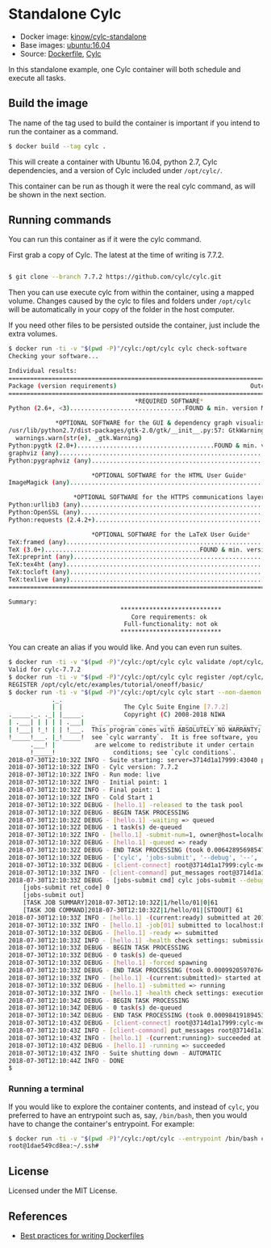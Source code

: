 # Standalone Cylc

* Docker image: [kinow/cylc-standalone](https://hub.docker.com/r/kinow/cylc-standalone/)
* Base images: [ubuntu:16.04](https://hub.docker.com/_/ubuntu/)
* Source: [Dockerfile](https://github.com/kinow/cylc-docker/blob/master/standalone/Dockerfile), [Cylc](https://cylc.github.io/cylc/)

In this standalone example, one Cylc container will both schedule and execute all tasks.

## Build the image

The name of the tag used to build the container is important if you intend
to run the container as a command.

```bash
$ docker build --tag cylc .
```

This will create a container with Ubuntu 16.04, python 2.7, Cylc dependencies, and
a version of Cylc included under `/opt/cylc/`.

This container can be run as though it were the real cylc command, as will be shown
in the next section.

## Running commands

You can run this container as if it were the cylc command.

First grab a copy of Cylc. The latest at the time of writing is 7.7.2.

```bash

$ git clone --branch 7.7.2 https://github.com/cylc/cylc.git
```

Then you can use execute cylc from within the container, using a mapped volume. Changes
caused by the cylc to files and folders under `/opt/cylc` will be automatically
in your copy of the folder in the host computer.

If you need other files to be persisted outside the container, just include the extra
volumes.

```bash
$ docker run -ti -v "$(pwd -P)"/cylc:/opt/cylc cylc check-software
Checking your software...

Individual results:
==========================================================================================
Package (version requirements)                                     Outcome (version found)
==========================================================================================
                                   *REQUIRED SOFTWARE*                                   
Python (2.6+, <3)................................FOUND & min. version MET (2.7.12.final.0)

             *OPTIONAL SOFTWARE for the GUI & dependency graph visualisation*             
/usr/lib/python2.7/dist-packages/gtk-2.0/gtk/__init__.py:57: GtkWarning: could not open display
  warnings.warn(str(e), _gtk.Warning)
Python:pygtk (2.0+)......................................FOUND & min. version MET (2.24.0)
graphviz (any)..............................................................FOUND (2.38.0)
Python:pygraphviz (any)......................................................FOUND (1.3.1)

                       *OPTIONAL SOFTWARE for the HTML User Guide*                       
ImageMagick (any)............................................................NOT FOUND (-)

                  *OPTIONAL SOFTWARE for the HTTPS communications layer*                  
Python:urllib3 (any).........................................................NOT FOUND (-)
Python:OpenSSL (any)........................................................FOUND (18.0.0)
Python:requests (2.4.2+).....................................................NOT FOUND (-)

                       *OPTIONAL SOFTWARE for the LaTeX User Guide*                       
TeX:framed (any).............................................................NOT FOUND (-)
TeX (3.0+)...........................................FOUND & min. version MET (3.14159265)
TeX:preprint (any)...........................................................NOT FOUND (-)
TeX:tex4ht (any).............................................................NOT FOUND (-)
TeX:tocloft (any)............................................................NOT FOUND (-)
TeX:texlive (any)............................................................NOT FOUND (-)
==========================================================================================

Summary:
                               ****************************                               
                                  Core requirements: ok                                  
                                Full-functionality: not ok                                
                               **************************** 
```

You can create an alias if you would like. And you can even run suites.

```bash
$ docker run -ti -v "$(pwd -P)"/cylc:/opt/cylc cylc validate /opt/cylc/etc/examples/tutorial/oneoff/basic/
Valid for cylc-7.7.2
$ docker run -ti -v "$(pwd -P)"/cylc:/opt/cylc cylc register /opt/cylc/etc/examples/tutorial/oneoff/basic/
REGISTER /opt/cylc/etc/examples/tutorial/oneoff/basic/
$ docker run -ti -v "$(pwd -P)"/cylc:/opt/cylc cylc start --non-daemon --debug /opt/cylc/etc/examples/tutorial/oneoff/basic/
            ._.                                                       
            | |                 The Cylc Suite Engine [7.7.2]         
._____._. ._| |_____.           Copyright (C) 2008-2018 NIWA          
| .___| | | | | .___|  _ _ _ _ _ _ _ _ _ _ _ _ _ _ _ _ _ _ _ _ _ _ _ _
| !___| !_! | | !___.  This program comes with ABSOLUTELY NO WARRANTY;
!_____!___. |_!_____!  see `cylc warranty`.  It is free software, you 
      .___! |           are welcome to redistribute it under certain  
      !_____!                conditions; see `cylc conditions`.       
2018-07-30T12:10:32Z INFO - Suite starting: server=3714d1a17999:43040 pid=1
2018-07-30T12:10:32Z INFO - Cylc version: 7.7.2
2018-07-30T12:10:32Z INFO - Run mode: live
2018-07-30T12:10:32Z INFO - Initial point: 1
2018-07-30T12:10:32Z INFO - Final point: 1
2018-07-30T12:10:32Z INFO - Cold Start 1
2018-07-30T12:10:32Z DEBUG - [hello.1] -released to the task pool
2018-07-30T12:10:32Z DEBUG - BEGIN TASK PROCESSING
2018-07-30T12:10:32Z DEBUG - [hello.1] -waiting => queued
2018-07-30T12:10:32Z DEBUG - 1 task(s) de-queued
2018-07-30T12:10:32Z INFO - [hello.1] -submit-num=1, owner@host=localhost
2018-07-30T12:10:32Z DEBUG - [hello.1] -queued => ready
2018-07-30T12:10:32Z DEBUG - END TASK PROCESSING (took 0.00642895698547 seconds)
2018-07-30T12:10:32Z DEBUG - ['cylc', 'jobs-submit', '--debug', '--', '/opt/cylc/etc/examples/tutorial/oneoff/basic/log/job', '1/hello/01']
2018-07-30T12:10:33Z DEBUG - [client-connect] root@3714d1a17999:cylc-message privilege='full-control' 7b05596a-5971-4733-82de-28528f702ff0
2018-07-30T12:10:33Z INFO - [client-command] put_messages root@3714d1a17999:cylc-message 7b05596a-5971-4733-82de-28528f702ff0
2018-07-30T12:10:33Z DEBUG - [jobs-submit cmd] cylc jobs-submit --debug -- /opt/cylc/etc/examples/tutorial/oneoff/basic/log/job 1/hello/01
	[jobs-submit ret_code] 0
	[jobs-submit out]
	[TASK JOB SUMMARY]2018-07-30T12:10:32Z|1/hello/01|0|61
	[TASK JOB COMMAND]2018-07-30T12:10:32Z|1/hello/01|[STDOUT] 61
2018-07-30T12:10:33Z INFO - [hello.1] -(current:ready) submitted at 2018-07-30T12:10:32Z
2018-07-30T12:10:33Z INFO - [hello.1] -job[01] submitted to localhost:background[61]
2018-07-30T12:10:33Z DEBUG - [hello.1] -ready => submitted
2018-07-30T12:10:33Z INFO - [hello.1] -health check settings: submission timeout=None
2018-07-30T12:10:33Z DEBUG - BEGIN TASK PROCESSING
2018-07-30T12:10:33Z DEBUG - 0 task(s) de-queued
2018-07-30T12:10:33Z DEBUG - [hello.1] -forced spawning
2018-07-30T12:10:33Z DEBUG - END TASK PROCESSING (took 0.000992059707642 seconds)
2018-07-30T12:10:33Z INFO - [hello.1] -(current:submitted)> started at 2018-07-30T12:10:33Z
2018-07-30T12:10:33Z DEBUG - [hello.1] -submitted => running
2018-07-30T12:10:33Z INFO - [hello.1] -health check settings: execution timeout=None
2018-07-30T12:10:34Z DEBUG - BEGIN TASK PROCESSING
2018-07-30T12:10:34Z DEBUG - 0 task(s) de-queued
2018-07-30T12:10:34Z DEBUG - END TASK PROCESSING (took 0.000984191894531 seconds)
2018-07-30T12:10:43Z DEBUG - [client-connect] root@3714d1a17999:cylc-message privilege='full-control' 524d658e-9932-4135-9523-3c2ace3990cf
2018-07-30T12:10:43Z INFO - [client-command] put_messages root@3714d1a17999:cylc-message 524d658e-9932-4135-9523-3c2ace3990cf
2018-07-30T12:10:43Z INFO - [hello.1] -(current:running)> succeeded at 2018-07-30T12:10:43Z
2018-07-30T12:10:43Z DEBUG - [hello.1] -running => succeeded
2018-07-30T12:10:43Z INFO - Suite shutting down - AUTOMATIC
2018-07-30T12:10:44Z INFO - DONE
$
```

### Running a terminal

If you would like to explore the container contents, and instead of `cylc`,
you preferred to have an entrypoint such as, say, `/bin/bash`, then you would
have to change the container's entrypoint. For example:

```bash
$ docker run -ti -v "$(pwd -P)"/cylc:/opt/cylc --entrypoint /bin/bash cylc
root@1dae549cd8ea:~/.ssh#
```

## License

Licensed under the MIT License.

## References

- [Best practices for writing Dockerfiles](https://docs.docker.com/develop/develop-images/dockerfile_best-practices)
